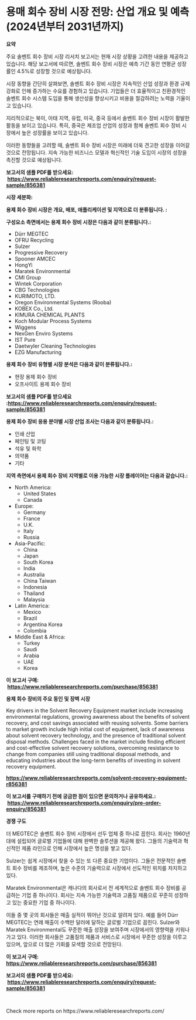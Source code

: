 <p><h1>용매 회수 장비 시장 전망: 산업 개요 및 예측 (2024년부터 2031년까지)</h1></p><p><strong>요약</strong></p>
<p><p>주요 솔벤트 회수 장비 시장 리서치 보고서는 현재 시장 상황을 고려한 내용을 제공하고 있습니다. 해당 보고서에 따르면, 솔벤트 회수 장비 시장은 예측 기간 동안 연평균 성장률인 4.5%로 성장할 것으로 예상됩니다.</p><p>시장 동향을 간단히 살펴보면, 솔벤트 회수 장비 시장은 지속적인 산업 성장과 환경 규제 강화로 인해 증가하는 수요를 경험하고 있습니다. 기업들은 더 효율적이고 친환경적인 솔벤트 회수 시스템 도입을 통해 생산성을 향상시키고 비용을 절감하려는 노력을 기울이고 있습니다.</p><p>지리적으로는 북미, 아태 지역, 유럽, 미국, 중국 등에서 솔벤트 회수 장비 시장이 활발한 활동을 보이고 있습니다. 특히, 중국은 제조업 산업의 성장과 함께 솔벤트 회수 장비 시장에서 높은 성장률을 보이고 있습니다.</p><p>이러한 동향들을 고려할 때, 솔벤트 회수 장비 시장은 미래에 더욱 견고한 성장을 이어갈 것으로 전망됩니다. 지속 가능한 비즈니스 모델과 혁신적인 기술 도입이 시장의 성장을 촉진할 것으로 예상됩니다.</p></p>
<p><strong>보고서의 샘플 PDF를 받으세요: &nbsp;<a href="https://www.reliableresearchreports.com/enquiry/request-sample/856381">https://www.reliableresearchreports.com/enquiry/request-sample/856381</a></strong></p>
<p><strong>시장 세분화:</strong></p>
<p><strong> 용제 회수 장비 시장은 개요, 배포, 애플리케이션 및 지역으로 더 분류됩니다. :</strong></p>
<p><strong>구성요소 측면에서는 용제 회수 장비 시장은 다음과 같이 분류됩니다.:</strong></p>
<p><ul><li>Dürr MEGTEC</li><li>OFRU Recycling</li><li>Sulzer</li><li>Progressive Recovery</li><li>Spooner AMCEC</li><li>HongYi</li><li>Maratek Environmental</li><li>CMI Group</li><li>Wintek Corporation</li><li>CBG Technologies</li><li>KURIMOTO, LTD.</li><li>Oregon Environmental Systems (Rooba)</li><li>KOBEX Co., Ltd.</li><li>KIMURA CHEMICAL PLANTS</li><li>Koch Modular Process Systems</li><li>Wiggens</li><li>NexGen Enviro Systems</li><li>IST Pure</li><li>Daetwyler Cleaning Technologies</li><li>EZG Manufacturing</li></ul></p>
<p><strong> 용제 회수 장비 유형별 시장 분석은 다음과 같이 분류됩니다.:</strong></p>
<p><ul><li>현장 용제 회수 장비</li><li>오프사이트 용제 회수 장비</li></ul></p>
<p><strong>보고서의 샘플 PDF를 받으세요 :<a href="https://www.reliableresearchreports.com/enquiry/request-sample/856381">https://www.reliableresearchreports.com/enquiry/request-sample/856381</a></strong></p>
<p><strong> 용제 회수 장비 응용 분야별 시장 산업 조사는 다음과 같이 분류됩니다.:</strong></p>
<p><ul><li>인쇄 산업</li><li>페인팅 및 코팅</li><li>석유 및 화학</li><li>의약품</li><li>기타</li></ul></p>
<p><strong>지역 측면에서 용제 회수 장비 지역별로 이용 가능한 시장 플레이어는 다음과 같습니다.:</strong></p>
<p><ul>
    <li>
        North America:
        <ul>
            <li>United States</li>
            <li>Canada</li>
        </ul>
    </li>
    <li>
        Europe:
        <ul>
            <li>Germany</li>
            <li>France</li>
            <li>U.K.</li>
            <li>Italy</li>
            <li>Russia</li>
        </ul>
    </li>
    <li>
        Asia-Pacific:
        <ul>
            <li>China</li>
            <li>Japan</li>
            <li>South Korea</li>
            <li>India</li>
            <li>Australia</li>
            <li>China Taiwan</li>
            <li>Indonesia</li>
            <li>Thailand</li>
            <li>Malaysia</li>
        </ul>
    </li>
    <li>
        Latin America:
        <ul>
            <li>Mexico</li>
            <li>Brazil</li>
            <li>Argentina Korea</li>
            <li>Colombia</li>
        </ul>
    </li>
    <li>
        Middle East & Africa:
        <ul>
            <li>Turkey</li>
            <li>Saudi</li>
            <li>Arabia</li>
            <li>UAE</li>
            <li>Korea</li>
        </ul>
    </li>
    </ul></p>
<p><strong>이 보고서 구매: &nbsp;<a href="https://www.reliableresearchreports.com/purchase/856381">https://www.reliableresearchreports.com/purchase/856381</a></strong></p>
<p><strong>용제 회수 장비의 주요 동인 및 장벽 시장</strong></p>
<p><p>Key drivers in the Solvent Recovery Equipment market include increasing environmental regulations, growing awareness about the benefits of solvent recovery, and cost savings associated with reusing solvents. Some barriers to market growth include high initial cost of equipment, lack of awareness about solvent recovery technology, and the presence of traditional solvent disposal methods. Challenges faced in the market include finding efficient and cost-effective solvent recovery solutions, overcoming resistance to change from companies still using traditional disposal methods, and educating industries about the long-term benefits of investing in solvent recovery equipment.</p></p>
<p><strong><a href="https://www.reliableresearchreports.com/solvent-recovery-equipment-r856381">https://www.reliableresearchreports.com/solvent-recovery-equipment-r856381</a></strong></p>
<p><strong>이 보고서를 구매하기 전에 궁금한 점이 있으면 문의하거나 공유하세요.: &nbsp;<a href="https://www.reliableresearchreports.com/enquiry/pre-order-enquiry/856381">https://www.reliableresearchreports.com/enquiry/pre-order-enquiry/856381</a></strong></p>
<p><strong>경쟁 구도</strong></p>
<p><p>더 MEGTEC은 솔벤트 회수 장비 시장에서 선두 업체 중 하나로 꼽힌다. 회사는 1960년대에 설립되어 글로벌 기업들에 대해 완벽한 솔루션을 제공해 왔다. 그들의 기술력과 혁신적인 제품 라인으로 인해 시장에서 높은 명성을 쌓고 있다.</p><p>Sulzer는 쉽게 시장에서 찾을 수 있는 또 다른 중요한 기업이다. 그들은 전문적인 솔벤트 회수 장비를 제조하며, 높은 수준의 기술력으로 시장에서 선도적인 위치를 차지하고 있다.</p><p>Maratek Environmental은 캐나다의 회사로서 전 세계적으로 솔벤트 회수 장비를 공급하는 기업 중 하나이다. 회사는 지속 가능한 기술력과 고품질 제품으로 꾸준히 성장하고 있는 중요한 기업 중 하나이다.</p><p>이들 중 몇 곳의 회사들은 매출 실적이 뛰어난 것으로 알려져 있다. 예를 들어 Dürr MEGTEC는 연례 매출이 수백만 달러에 달하는 글로벌 기업으로 꼽힌다. Sulzer와 Maratek Environmental도 꾸준한 매출 성장을 보여주며 시장에서의 영향력을 키워나가고 있다. 이러한 회사들은 고품질의 제품과 서비스로 시장에서 꾸준한 성장을 이루고 있으며, 앞으로 더 많은 기회를 모색할 것으로 전망된다.</p></p>
<p><strong>이 보고서 구매: &nbsp; <a href="https://www.reliableresearchreports.com/purchase/856381">https://www.reliableresearchreports.com/purchase/856381</a></strong></p>
<p><strong>보고서의 샘플 PDF를 받으세요: &nbsp;<a href="https://www.reliableresearchreports.com/enquiry/request-sample/856381">https://www.reliableresearchreports.com/enquiry/request-sample/856381</a></strong><strong></strong></p>
<p>&nbsp;</p>
<p>Check more reports on https://www.reliableresearchreports.com/</p>